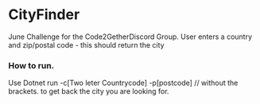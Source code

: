 # CityFinder
June Challenge for the Code2GetherDiscord Group. User enters a country and zip/postal code - this should return the city

### How to run.
Use Dotnet run -c[Two leter Countrycode] -p[postcode] // without the brackets. to get back the city you are looking for.
